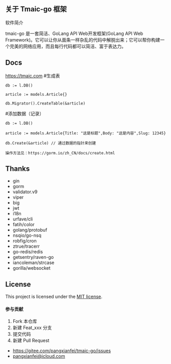 

## 关于 Tmaic-go 框架

软件简介

tmaic-go 是一套简洁、GoLang API Web开发框架(GoLang API Web Framework)。它可以让你从面条一样杂乱的代码中解脱出来；它可以帮你构建一个完美的网络应用，而且每行代码都可以简洁、富于表达力。 
## Docs
https://tmaic.com
#生成表

	db := l.DB()
	
	article := models.Article{}

	db.Migrator().CreateTable(&article)

#添加数据（记录）

	db := l.DB()
	
	article := models.Article{Title: "这是标题",Body: "这是内容",Slug: 12345}

	db.Create(&article) // 通过数据的指针来创建
	
	操作方法见：https://gorm.io/zh_CN/docs/create.html
	
	
	
	
## Thanks
* gin
* gorm
* validator.v9
* viper
* big
* jwt
* i18n
* urfave/cli
* fatih/color
* golang/protobuf
* nsqio/go-nsq
* robfig/cron
* ztrue/tracerr
* go-redis/redis
* getsentry/raven-go
* iancoleman/strcase
* gorilla/websocket

## License
This project is licensed under the [MIT license](https://github.com/pangxianfei/framework/blob/main/LICENSE).

#### 参与贡献

1.  Fork 本仓库
2.  新建 Feat_xxx 分支
3.  提交代码
4.  新建 Pull Request

* https://gitee.com/pangxianfei/tmaic-go/issues
* pangxianfei@icloud.com
